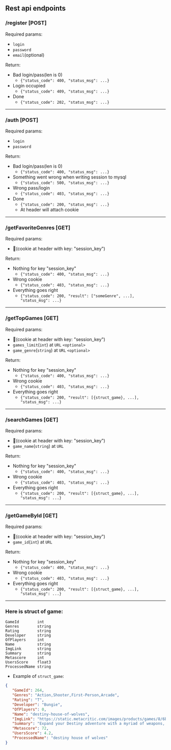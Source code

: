 
## Rest api endpoints  
  
### /register [POST]  
Required params:  
- `login` 
- `password`
- `email`(optional)  
  
Return:  
 
 - Bad login/pass(len is 0)
	 - `{"status_code": 400, "status_msg": ...}` 
 - Login occupied
	 - `{"status_code": 409, "status_msg": ...}`
- Done
	- `{"status_code": 202, "status_msg": ...}`
---
### /auth [POST]
Required params:  
- `login`  
- `password`  

Return:
 - Bad login/pass(len is 0)
	- `{"status_code": 400, "status_msg": ...}` 
- Something went wrong when writing session to mysql
	- `{"status_code": 500, "status_msg": ...}` 
- Wrong pass/login
	- `{"status_code": 403, "status_msg": ...}` 
- Done
	- `{"status_code": 200, "status_msg": ...}` 
	- At header will attach cookie
---
### /getFavoriteGenres [GET]
Required params:  
- 🤨(cookie at header with key: "session_key")

Return:
- Nothing for key "session_key"
	- `{"status_code": 400, "status_msg": ...}` 
- Wrong cookie
	- `{"status_code": 403, "status_msg": ...}` 
- Everything goes right
	- `{"status_code": 200, "result": ["someGenre", ...], "status_msg": ...}` 
---
### /getTopGames [GET]
Required params:  
- 🤨(cookie at header with key: "session_key")
- `games_limit`(`int`) at `URL` `<optional>`
- `game_genre`(`string`) at `URL` `<optional>`

Return:
- Nothing for key "session_key"
	- `{"status_code": 400, "status_msg": ...}` 
- Wrong cookie
	- `{"status_code": 403, "status_msg": ...}` 
- Everything goes right
	- `{"status_code": 200, "result": [{struct_game}, ...], "status_msg": ...}` 
---
### /searchGames [GET]
Required params:  
- 🤨(cookie at header with key: "session_key")
- `game_name`(`string`) at `URL`

Return:
- Nothing for key "session_key"
	- `{"status_code": 400, "status_msg": ...}` 
- Wrong cookie
	- `{"status_code": 403, "status_msg": ...}` 
- Everything goes right
	- `{"status_code": 200, "result": [{struct_game}, ...], "status_msg": ...}` 
---
### /getGameById [GET]
Required params:  
- 🤨(cookie at header with key: "session_key")
- `game_id`(`int`) at `URL`

Return:
- Nothing for key "session_key"
	- `{"status_code": 400, "status_msg": ...}` 
- Wrong cookie
	- `{"status_code": 403, "status_msg": ...}` 
- Everything goes right
	- `{"status_code": 200, "result": [{struct_game}, ...], "status_msg": ...}` 
---



### Here is struct of game:

```	
GameId        int
Genres        string
Rating        string
Developer     string
OfPlayers     int
Name          string
ImgLink       string
Summary       string
Metascore     int   
UsersScore    float3
ProcessedName string
 ```
- Example of `struct_game`:
```json
{
   "GameId": 264,
   "Genres": "Action,Shooter,First-Person,Arcade",
   "Rating": "T",
   "Developer": "Bungie",
   "OfPlayers": 0,
   "Name": "destiny-house-of-wolves",
   "ImgLink": "https://static.metacritic.com/images/products/games/8/6bbec7228b25ee4c8b5f8dfbbe9147e2-98.jpg",
   "Summary": "Expand your Destiny adventure with a myriad of weapons, armor, and gear to earn in new story missions, 3 new competitive multiplayer maps, and a new cooperative Strike. Expansion II introduces a new competitive elimination mode in the Crucible and an all-new arena activity – The Prison of Elders. The Reef is open. Join the Awoken and hunt down the Fallen rising against us.",
   "Metascore": 72,
   "UsersScore": 4.2,
   "ProcessedName": "destiny house of wolves"
}
```